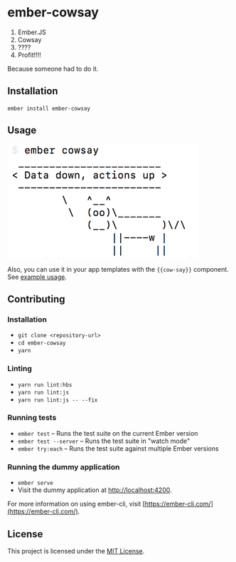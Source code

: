 ember-cowsay
==============================================================================

1. Ember.JS
2. Cowsay
3. ????
4. Profit!!!!

Because someone had to do it.

Installation
------------------------------------------------------------------------------

```
ember install ember-cowsay
```

Usage
------------------------------------------------------------------------------

![ember-cowsay terminal screenshot][cowsay-pic]

Also, you can use it in your app templates with the `{{cow-say}}` component.
See [example usage][example-usage].

Contributing
------------------------------------------------------------------------------

### Installation

* `git clone <repository-url>`
* `cd ember-cowsay`
* `yarn`

### Linting

* `yarn run lint:hbs`
* `yarn run lint:js`
* `yarn run lint:js -- --fix`

### Running tests

* `ember test` – Runs the test suite on the current Ember version
* `ember test --server` – Runs the test suite in "watch mode"
* `ember try:each` – Runs the test suite against multiple Ember versions

### Running the dummy application

* `ember serve`
* Visit the dummy application at [http://localhost:4200](http://localhost:4200).

For more information on using ember-cli, visit [https://ember-cli.com/](https://ember-cli.com/).

License
------------------------------------------------------------------------------

This project is licensed under the [MIT License](LICENSE.md).

[cowsay-pic]: https://raw.githubusercontent.com/alexdiliberto/ember-cowsay/master/cowsay.png
[example-usage]: https://github.com/alexdiliberto/ember-cowsay/tree/master/tests/dummy/app/templates/application.hbs